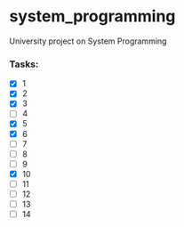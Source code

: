 # system_programming
University project on System Programming
### Tasks:
- [x] 1
- [x] 2
- [x] 3
- [ ] 4
- [x] 5
- [x] 6
- [ ] 7
- [ ] 8
- [ ] 9
- [x] 10
- [ ] 11
- [ ] 12
- [ ] 13
- [ ] 14
